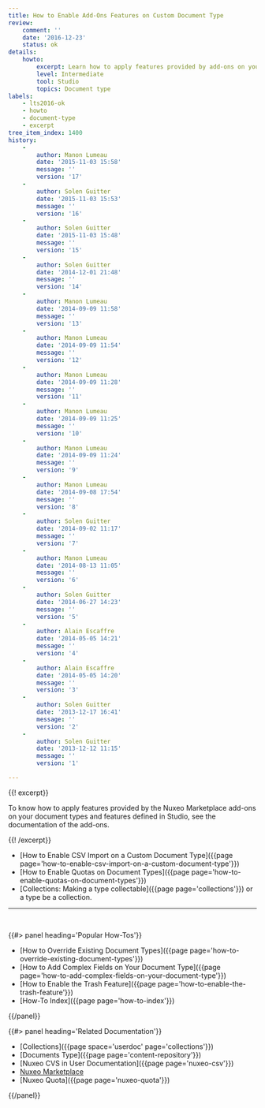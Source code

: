 ```yaml
---
title: How to Enable Add-Ons Features on Custom Document Type
review:
    comment: ''
    date: '2016-12-23'
    status: ok
details:
    howto:
        excerpt: Learn how to apply features provided by add-ons on your document type.
        level: Intermediate
        tool: Studio
        topics: Document type
labels:
    - lts2016-ok
    - howto
    - document-type
    - excerpt
tree_item_index: 1400
history:
    -
        author: Manon Lumeau
        date: '2015-11-03 15:58'
        message: ''
        version: '17'
    -
        author: Solen Guitter
        date: '2015-11-03 15:53'
        message: ''
        version: '16'
    -
        author: Solen Guitter
        date: '2015-11-03 15:48'
        message: ''
        version: '15'
    -
        author: Solen Guitter
        date: '2014-12-01 21:48'
        message: ''
        version: '14'
    -
        author: Manon Lumeau
        date: '2014-09-09 11:58'
        message: ''
        version: '13'
    -
        author: Manon Lumeau
        date: '2014-09-09 11:54'
        message: ''
        version: '12'
    -
        author: Manon Lumeau
        date: '2014-09-09 11:28'
        message: ''
        version: '11'
    -
        author: Manon Lumeau
        date: '2014-09-09 11:25'
        message: ''
        version: '10'
    -
        author: Manon Lumeau
        date: '2014-09-09 11:24'
        message: ''
        version: '9'
    -
        author: Manon Lumeau
        date: '2014-09-08 17:54'
        message: ''
        version: '8'
    -
        author: Solen Guitter
        date: '2014-09-02 11:17'
        message: ''
        version: '7'
    -
        author: Manon Lumeau
        date: '2014-08-13 11:05'
        message: ''
        version: '6'
    -
        author: Solen Guitter
        date: '2014-06-27 14:23'
        message: ''
        version: '5'
    -
        author: Alain Escaffre
        date: '2014-05-05 14:21'
        message: ''
        version: '4'
    -
        author: Alain Escaffre
        date: '2014-05-05 14:20'
        message: ''
        version: '3'
    -
        author: Solen Guitter
        date: '2013-12-17 16:41'
        message: ''
        version: '2'
    -
        author: Solen Guitter
        date: '2013-12-12 11:15'
        message: ''
        version: '1'

---
```

{{! excerpt}}

To know how to apply features provided by the Nuxeo Marketplace add-ons on your document types and features defined in Studio, see the documentation of the add-ons.

{{! /excerpt}}

*   [How to Enable CSV Import on a Custom Document Type]({{page page='how-to-enable-csv-import-on-a-custom-document-type'}})
*   [How to Enable Quotas on Document Types]({{page page='how-to-enable-quotas-on-document-types'}})
*   [Collections: Making a type collectable]({{page page='collections'}}) or a type be a collection.

* * *

&nbsp;

<div class="row" data-equalizer data-equalize-on="medium"><div class="column medium-6">{{#> panel heading='Popular How-Tos'}}

- [How to Override Existing Document Types]({{page page='how-to-override-existing-document-types'}}) &nbsp;
- [How to Add Complex Fields on Your Document Type]({{page page='how-to-add-complex-fields-on-your-document-type'}}) &nbsp;
- [How to Enable the Trash Feature]({{page page='how-to-enable-the-trash-feature'}})
- [How-To Index]({{page page='how-to-index'}})

{{/panel}}</div><div class="column medium-6">{{#> panel heading='Related Documentation'}}

- [Collections]({{page space='userdoc' page='collections'}})
- [Documents Type]({{page page='content-repository'}})
- [Nuxeo CVS in User Documentation]({{page page='nuxeo-csv'}})
- [Nuxeo Marketplace](http://marketplace.nuxeo.com/)
- [Nuxeo Quota]({{page page='nuxeo-quota'}})

{{/panel}}</div></div>

